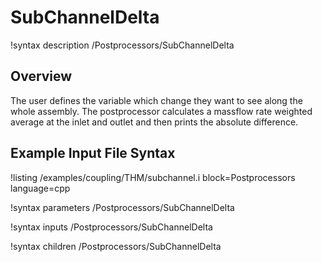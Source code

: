 # SubChannelDelta

!syntax description /Postprocessors/SubChannelDelta

## Overview

<!-- -->

The user defines the variable which change they want to see along the whole assembly. The postprocessor calculates a
massflow rate weighted average at the inlet and outlet and then prints the absolute difference.

## Example Input File Syntax

!listing /examples/coupling/THM/subchannel.i block=Postprocessors language=cpp

!syntax parameters /Postprocessors/SubChannelDelta

!syntax inputs /Postprocessors/SubChannelDelta

!syntax children /Postprocessors/SubChannelDelta
